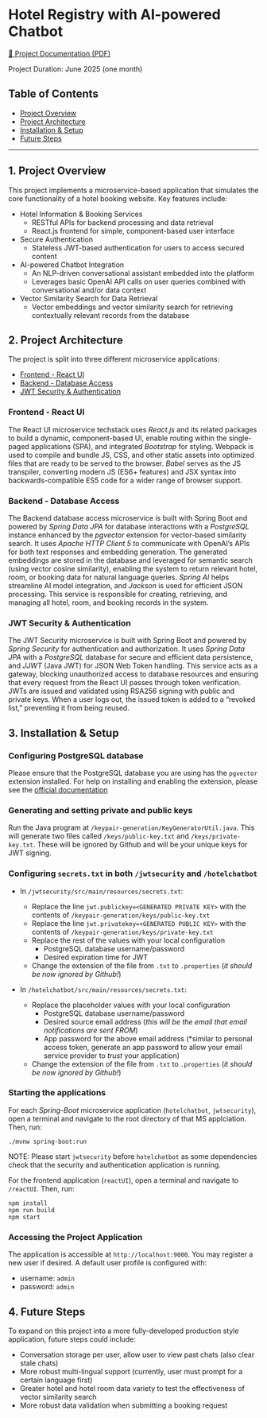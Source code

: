 # Hotel Registry with AI-powered Chatbot

[📄 Project Documentation (PDF)](https://github.com/jeremiahdy55/springAIchatbot/blob/main/Hotel%20Chatbot%20Project%20-%20June%202025.pdf)

Project Duration: June 2025 (one month)

## Table of Contents
- [Project Overview](#1-project-overview)
- [Project Architecture](#2-project-architecture)
- [Installation & Setup](#3-installation--setup)
- [Future Steps](#4-future-steps)

---

## 1. Project Overview

This project implements a microservice-based application that simulates the core functionality of a hotel booking website. Key features include:
 - Hotel Information & Booking Services
    - RESTful APIs for backend processing and data retrieval
    - React.js frontend for simple, component-based user interface
 - Secure Authentication
    - Stateless JWT-based authentication for users to access secured content
 - AI-powered Chatbot Integration
    - An NLP-driven conversational assistant embedded into the platform
    - Leverages basic OpenAI API calls on user queries combined with conversational and/or data context
 - Vector Similarity Search for Data Retrieval
    - Vector embeddings and vector similarity search for retrieving contextually relevant records from the database

## 2. Project Architecture

The project is split into three different microservice applications:
 - [Frontend - React UI](#frontend---react-ui)
 - [Backend - Database Access](#backend---database-access)
 - [JWT Security & Authentication](#jwt-security--authentication)

### Frontend - React UI

The React UI microservice techstack uses *React.js* and its related packages to build a dynamic, component-based UI, enable routing within the single-paged applications (SPA), and integrated *Bootstrap* for styling. Webpack is used to compile and bundle JS, CSS, and other static assets into optimized files that are ready to be served to the browser. *Babel* serves as the JS transpiler, converting modern JS (ES6+ features) and JSX syntax into backwards-compatible ES5 code for a wider range of browser support. 

### Backend - Database Access

The Backend database access microservice is built with Spring Boot and powered by *Spring Data JPA* for database interactions with a *PostgreSQL* instance enhanced by the *pgvector* extension for vector-based similarity search. It uses *Apache HTTP Client 5* to communicate with OpenAI’s APIs for both text responses and embedding generation. The generated embeddings are stored in the database and leveraged for semantic search (using vector cosine similarity), enabling the system to return relevant hotel, room, or booking data for natural language queries. *Spring AI* helps streamline AI model integration, and *Jackson* is used for efficient JSON processing. This service is responsible for creating, retrieving, and managing all hotel, room, and booking records in the system.

### JWT Security & Authentication

The JWT Security microservice is built with Spring Boot and powered by *Spring Security* for authentication and authorization. It uses *Spring Data JPA* with a *PostgreSQL* database for secure and efficient data persistence, and *JJWT* (Java JWT) for JSON Web Token handling. This service acts as a gateway, blocking unauthorized access to database resources and ensuring that every request from the React UI passes through token verification. JWTs are issued and validated using RSA256 signing with public and private keys. When a user logs out, the issued token is added to a “revoked list,” preventing it from being reused.

## 3. Installation & Setup

### Configuring PostgreSQL database

Please ensure that the PostgreSQL database you are using has the `pgvector` extension installed. For help on installing and enabling the extension, please see the [official documentation](https://github.com/pgvector/pgvector)

### Generating and setting private and public keys

Run the Java program at `/keypair-generation/KeyGeneratorUtil.java`. This will generate two files called `/keys/public-key.txt` and `/keys/private-key.txt`.
These will be ignored by Github and will be your unique keys for JWT signing.

### Configuring `secrets.txt` in both `/jwtsecurity` and `/hotelchatbot`

- In `/jwtsecurity/src/main/resources/secrets.txt`:
   - Replace the line `jwt.publickey=<GENERATED PRIVATE KEY>` with the contents of `/keypair-generation/keys/public-key.txt`
   - Replace the line `jwt.privatekey=<GENERATED PUBLIC KEY>` with the contents of `/keypair-generation/keys/private-key.txt`
   - Replace the rest of the values with your local configuration
      - PostgreSQL database username/password
      - Desired expiration time for JWT
   - Change the extension of the file from `.txt` to `.properties` (*it should be now ignored by Github!*)

- In `/hotelchatbot/src/main/resources/secrets.txt`:
   - Replace the placeholder values with your local configuration 
      - PostgreSQL database username/password
      - Desired source email address (*this will be the email that email notifications are sent FROM*)
      - App password for the above email address (*similar to personal access token, generate an app password to allow your email service provider to *trust* your application)
   - Change the extension of the file from `.txt` to `.properties` (*it should be now ignored by Github!*)

### Starting the applications

For each *Spring-Boot* microservice application (`hotelchatbot`, `jwtsecurity`), open a terminal and navigate to the root directory of that MS applciation. Then, run:
```
./mvnw spring-boot:run
```
NOTE: Please start `jwtsecurity` before `hotelchatbot` as some dependencies check that the security and authentication application is running.

For the frontend application (`reactUI`), open a terminal and navigate to `/reactUI`. Then, run:
```
npm install
npm run build
npm start
```

### Accessing the Project Application
The application is accessible at `http://localhost:9000`. You may register a new user if desired. A default user profile is configured with:
- username: `admin`
- password: `admin`

## 4. Future Steps

To expand on this project into a more fully-developed production style application, future steps could include:
- Conversation storage per user, allow user to view past chats (also clear stale chats)
- More robust multi-lingual support (currently, user must prompt for a certain language first)
- Greater hotel and hotel room data variety to test the effectiveness of vector similarity search
- More robust data validation when submitting a booking request